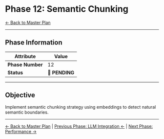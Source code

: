 ﻿# Phase 12: Semantic Chunking

[← Back to Master Plan](../MasterPlan.md)

---

## Phase Information

| Attribute | Value |
|-----------|-------|
| **Phase Number** | 12 |
| **Status** | 📅 **PENDING** |

---

## Objective

Implement semantic chunking strategy using embeddings to detect natural semantic boundaries.

---

[← Back to Master Plan](../MasterPlan.md) | [Previous Phase: LLM Integration ←](Phase-11.md) | [Next Phase: Performance →](Phase-13.md)
